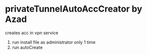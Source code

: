 # privateTunnelAutoAccCreator by Azad
creates acc in vpn service
1) run install file as administrator only 1 time 
2) run autoCreate
